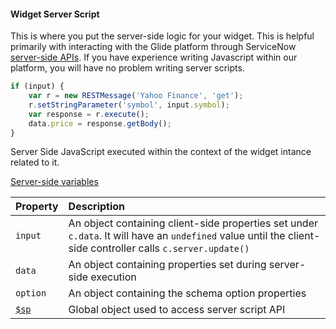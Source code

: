 #### Widget Server Script
This is where you put the server-side logic for your widget. This is helpful primarily with interacting with the Glide platform through ServiceNow [server-side APIs](http://wiki.servicenow.com/index.php?title=Server_API_Reference#gsc.tab=0). If you have experience writing Javascript within our platform, you will have no problem writing server scripts.
```javascript
if (input) {
	var r = new RESTMessage('Yahoo Finance', 'get');
	r.setStringParameter('symbol', input.symbol);
	var response = r.execute();
	data.price = response.getBody();
}
```

Server Side JavaScript executed within the context of the widget intance related to it.

[Server-side variables](#server_side_variables)

| Property | Description |
| :------ | :----------- |
| `input`   | An object containing client-side properties set under `c.data`. It will have an `undefined` value until the client-side controller calls `c.server.update()` |
| `data` | An object containing properties set during server-side execution |
| `option`    | An object containing the schema option properties |
| [`$sp`](/widget_server_script_apis.md) | Global object used to access server script API |
